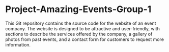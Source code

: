 # Project-Amazing-Events-Group-1
This Git repository contains the source code for the website of an event company. The website is designed to be attractive and user-friendly, with sections to describe the services offered by the company, a gallery of photos from past events, and a contact form for customers to request more information. 
